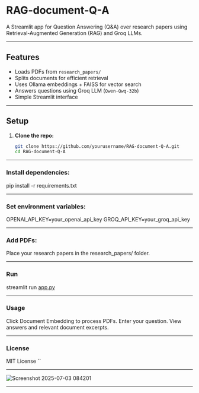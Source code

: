 # RAG-document-Q-A

A Streamlit app for Question Answering (Q&A) over research papers using Retrieval-Augmented Generation (RAG) and Groq LLMs.

---

## Features

- Loads PDFs from `research_papers/`
- Splits documents for efficient retrieval
- Uses Ollama embeddings + FAISS for vector search
- Answers questions using Groq LLM (`Qwen-Qwq-32b`)
- Simple Streamlit interface

---

## Setup

1. **Clone the repo:**
   ```sh
   git clone https://github.com/yourusername/RAG-document-Q-A.git
   cd RAG-document-Q-A

---

### Install dependencies:
pip install -r requirements.txt

---

### Set environment variables:
OPENAI_API_KEY=your_openai_api_key
GROQ_API_KEY=your_groq_api_key

---

### Add PDFs:
Place your research papers in the research_papers/ folder.

---

### Run
streamlit run [app.py](http://_vscodecontentref_/0)

---

### Usage
Click Document Embedding to process PDFs.
Enter your question.
View answers and relevant document excerpts.


---

### License
MIT License ``

---

![Screenshot 2025-07-03 084201](https://github.com/user-attachments/assets/d9ce8d92-0b20-4870-870f-c3fb1f9b9b80)

---






